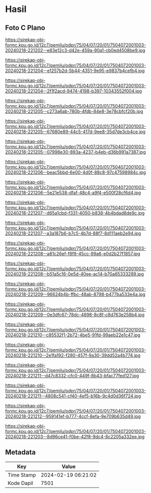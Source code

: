 # Hasil

## Foto C Plano

https://sirekap-obj-formc.kpu.go.id/12c7/pemilu/pdpr/75/04/07/20/01/7504072001003-20240218-221202--e83e12c3-d42e-459a-90a1-cb0ed4508be9.jpg

https://sirekap-obj-formc.kpu.go.id/12c7/pemilu/pdpr/75/04/07/20/01/7504072001003-20240218-221204--e1257b2d-5b44-4351-9e95-e9837b4cefb4.jpg

https://sirekap-obj-formc.kpu.go.id/12c7/pemilu/pdpr/75/04/07/20/01/7504072001003-20240218-221204--2f1f2acd-9474-4198-b397-10343552f004.jpg

https://sirekap-obj-formc.kpu.go.id/12c7/pemilu/pdpr/75/04/07/20/01/7504072001003-20240218-221205--c273a6ab-780b-4fdb-84e8-3e78cbfcf20b.jpg

https://sirekap-obj-formc.kpu.go.id/12c7/pemilu/pdpr/75/04/07/20/01/7504072001003-20240218-221205--67680e89-44c5-417d-9ee8-35d7de3cb4ce.jpg

https://sirekap-obj-formc.kpu.go.id/12c7/pemilu/pdpr/75/04/07/20/01/7504072001003-20240218-221205--07998e30-893a-4237-b4eb-d36b991a7387.jpg

https://sirekap-obj-formc.kpu.go.id/12c7/pemilu/pdpr/75/04/07/20/01/7504072001003-20240218-221206--beac5bbd-6e00-4d0f-88c8-97c47598984c.jpg

https://sirekap-obj-formc.kpu.go.id/12c7/pemilu/pdpr/75/04/07/20/01/7504072001003-20240218-221206--5e21e538-dfaf-48c4-a9f4-e500f28cf6d4.jpg

https://sirekap-obj-formc.kpu.go.id/12c7/pemilu/pdpr/75/04/07/20/01/7504072001003-20240218-221207--d65a1cbd-f331-4050-b838-4b4bdad8de9c.jpg

https://sirekap-obj-formc.kpu.go.id/12c7/pemilu/pdpr/75/04/07/20/01/7504072001003-20240218-221207--a3a187b6-b7c5-4b7d-88f7-8d111aeb2e94.jpg

https://sirekap-obj-formc.kpu.go.id/12c7/pemilu/pdpr/75/04/07/20/01/7504072001003-20240218-221208--a81c26ef-f8f9-45cc-99a6-e0d2b27f1857.jpg

https://sirekap-obj-formc.kpu.go.id/12c7/pemilu/pdpr/75/04/07/20/01/7504072001003-20240218-221208--b51a5c16-0e5d-40ee-ac14-b70a65333289.jpg

https://sirekap-obj-formc.kpu.go.id/12c7/pemilu/pdpr/75/04/07/20/01/7504072001003-20240218-221209--96624b4b-ffbc-48ab-8798-b477ba533e4a.jpg

https://sirekap-obj-formc.kpu.go.id/12c7/pemilu/pdpr/75/04/07/20/01/7504072001003-20240218-221209--0e3dfc67-78dc-4898-8c8f-c8d763e258b4.jpg

https://sirekap-obj-formc.kpu.go.id/12c7/pemilu/pdpr/75/04/07/20/01/7504072001003-20240218-221210--c85532f1-2b72-4be5-91fd-99aeb22e1c47.jpg

https://sirekap-obj-formc.kpu.go.id/12c7/pemilu/pdpr/75/04/07/20/01/7504072001003-20240218-221210--2e1fa192-f280-457f-9a30-39dd52a4b774.jpg

https://sirekap-obj-formc.kpu.go.id/12c7/pemilu/pdpr/75/04/07/20/01/7504072001003-20240218-221211--d47c8332-cfc0-449f-8b43-bfac77fed127.jpg

https://sirekap-obj-formc.kpu.go.id/12c7/pemilu/pdpr/75/04/07/20/01/7504072001003-20240218-221211--4808c541-cf40-4ef5-b16b-9c4d0d36f724.jpg

https://sirekap-obj-formc.kpu.go.id/12c7/pemilu/pdpr/75/04/07/20/01/7504072001003-20240218-221212--959141ef-b777-4ccf-8efa-9e709b635d49.jpg

https://sirekap-obj-formc.kpu.go.id/12c7/pemilu/pdpr/75/04/07/20/01/7504072001003-20240218-221203--8d96ce41-f0be-42f8-9dc4-8c2205a332ee.jpg


## Metadata

| Key        | Value               |
| ---------- | ------------------- |
| Time Stamp | 2024-02-19 06:21:02 |
| Kode Dapil | 7501                |



